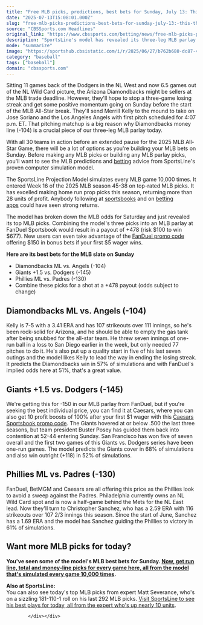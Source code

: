 ```yaml
---
title: "Free MLB picks, predictions, best bets for Sunday, July 13: This three-leg baseball parlay pays nearly 5-1"
date: "2025-07-13T15:08:01.000Z"
slug: "free-mlb-picks-predictions-best-bets-for-sunday-july-13:-this-three-leg-baseball-parlay-pays-nearly-5-1"
source: "CBSSports.com Headlines"
original_link: "https://www.cbssports.com/betting/news/free-mlb-picks-predictions-best-bets-for-sunday-july-13-this-three-leg-baseball-parlay-pays-nearly-5-1/"
description: "SportsLine's model has revealed its three-leg MLB parlay picks and best bets for the Sunday MLB schedule"
mode: "summarize"
image: "https://sportshub.cbsistatic.com/i/r/2025/06/27/b762b680-dc87-4db6-a4cb-54be95be1cfa/thumbnail/1200x675/a32f1828d506699cdcee633f1b830ee9/ketel-marte-diamondbacks-imagn.jpg"
category: "baseball"
tags: ["baseball"]
domain: "cbssports.com"
---
```

<div id="readability-page-1" class="page"><div>
        
        
        
                
        
<p>Sitting 11 games back of the Dodgers in the NL West and now 6.5 games out of the NL Wild Card picture, the Arizona Diamondbacks might be sellers at the MLB trade deadline. However, they'll hope to stop a three-game losing streak and get some positive momentum going on Sunday before the start of the MLB All-Star break. They'll send Merrill Kelly to the mound to take on Jose Soriano and the Los Angeles Angels with first pitch scheduled for 4:07 p.m. ET. That pitching matchup is a big reason why Diamondbacks money line (-104) is a crucial piece of our three-leg MLB parlay today.</p><p>With all 30 teams in action before an extended pause for the 2025 MLB All-Star Game, there will be a lot of options as you're building your MLB bets on Sunday. Before making any MLB picks or building any MLB parlay picks, you'll want to see the MLB predictions and <a href="https://www.cbssports.com/betting/">betting</a> advice from SportsLine's proven computer simulation model.&nbsp;</p><p>The SportsLine Projection Model simulates every MLB game 10,000 times. It entered Week 16 of the 2025 MLB season 45-38 on top-rated MLB picks. It has excelled making home run prop picks this season, returning more than 28 units of profit. Anybody following at&nbsp;<a href="https://www.cbssports.com/betting/news/sportsbook-promos/" target="_blank">sportsbooks</a>&nbsp;and on&nbsp;<a href="https://www.cbssports.com/betting/news/best-betting-apps/" target="_blank">betting apps</a>&nbsp;could have seen strong returns.&nbsp;</p><p>The model has broken down the MLB odds for Saturday and just revealed its top MLB picks. Combining the model's three picks into an MLB parlay at FanDuel Sportsbook would result in a payout of +478 (risk $100 to win $677). New users can even take advantage of the <span><a href="https://www.cbssports.com/betting/news/fanduel-promo-code/" target="_blank">FanDuel promo code</a></span> offering $150 in bonus bets if your first $5 wager wins.&nbsp;</p><p><strong>Here are its best bets for the MLB slate on Sunday</strong></p><ul><li>Diamondbacks ML vs. Angels (-104)</li><li>Giants +1.5 vs. Dodgers (-145)</li><li>Phillies ML vs. Padres (-130)</li><li>Combine these picks for a shot at a +478 payout (odds subject to change) &nbsp;</li></ul><h2>Diamondbacks ML vs. Angels (-104)</h2><p>Kelly is 7-5 with a 3.41 ERA and has 107 strikeouts over 111 innings, so he's been rock-solid for Arizona, and he should be able to empty the gas tank after being snubbed for the all-star team. He threw seven innings of one-run ball in a loss to San Diego earlier in the week, but only needed 77 pitches to do it. He's also put up a quality start in five of his last seven outings and the model likes Kelly to lead the way in ending the losing streak. It predicts the Diamondbacks win in 57% of simulations and with FanDuel's implied odds here at 51%, that's a great value.</p><h2>Giants +1.5 vs. Dodgers (-145)</h2><p>We're getting this for -150 in our MLB parlay from FanDuel, but if you're seeking the best individual price, you can find it at Caesars, where you can also get 10 profit boosts of 100% after your first $1 wager with this <span><a href="https://www.cbssports.com/betting/news/caesars-promo-code/" target="_blank">Caesars Sportsbook promo code</a></span>. The Giants hovered at or below .500 the last three seasons, but team president Buster Posey has guided them back into contention at 52-44 entering Sunday. San Francisco has won five of seven overall and the first two games of this Giants vs. Dodgers series have been one-run games. The model predicts the Giants cover in 68% of simulations and also win outright (+118) in 52% of simulations.</p><h2>Phillies ML vs. Padres (-130)</h2><p>FanDuel, BetMGM and Caesars are all offering this price as the Phillies look to avoid a sweep against the Padres. Philadelphia currently owns an NL Wild Card spot and is now a half-game behind the Mets for the NL East lead. Now they'll turn to Christopher Sanchez, who has a 2.59 ERA with 116 strikeouts over 107 2/3 innings this season. Since the start of June, Sanchez has a 1.69 ERA and the model has Sanchez guiding the Phillies to victory in 61% of simulations.</p><h2>Want more MLB picks for today?</h2><p><strong>You've seen some of the model's MLB best bets for Sunday. <a href="https://www.sportsline.com/mlb/picks/#ttag=07132025_agg_cbssports_picks_baseball_mlb_model_July13FREEmlbparlay" target="_blank">Now, get run line, total and money-line picks for every game here, all from the model that's simulated every game 10,000 times</a>.&nbsp;</strong></p><p><strong>Also at SportsLine:<br></strong>You can also see today's top MLB picks from expert Matt Severance, who's on a sizzling 181-110-1 roll on his last 292 MLB picks. <a href="https://www.sportsline.com/experts/50774572/matt-severance/?league=mlb#ttag=07132025_agg_cbssports_picks_baseball_mlb_model_July13FREEmlbparlay" target="_blank">Visit SportsLine to see his best plays for today, all from the expert who's up nearly 10 units</a>.&nbsp;</p>


        
            </div></div>